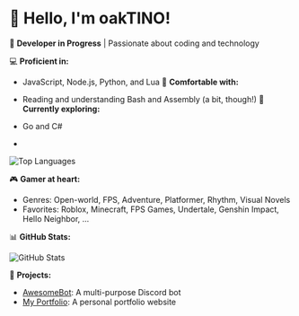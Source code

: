 # 👋 Hello, I'm oakTINO!

🎯 **Developer in Progress** | Passionate about coding and technology

💻 **Proficient in:**
- JavaScript, Node.js, Python, and Lua
📖 **Comfortable with:**
- Reading and understanding Bash and Assembly (a bit, though!)
🌱 **Currently exploring:**
- Go and C#

- 
![Top Languages](https://github-readme-stats.vercel.app/api/top-langs/?username=oakTINOoff&layout=compact&theme=radical)


🎮 **Gamer at heart:**
- Genres: Open-world, FPS, Adventure, Platformer, Rhythm, Visual Novels
- Favorites: Roblox, Minecraft, FPS Games, Undertale, Genshin Impact, Hello Neighbor, ...

📊 **GitHub Stats:**



![GitHub Stats](https://github-readme-stats.vercel.app/api?username=oakTINOoff&show_icons=true&theme=radical)

🚀 **Projects:**
- [AwesomeBot](https://github.com/oakTINO/awesomebot): A multi-purpose Discord bot
- [My Portfolio](https://oaktino.pro/oak): A personal portfolio website
